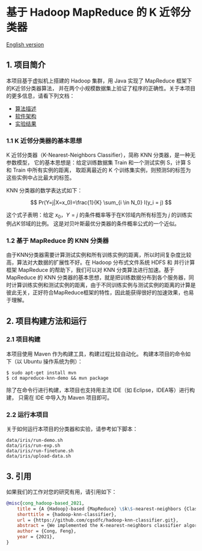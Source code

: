 # 基于 Hadoop MapReduce 的 K 近邻分类器

[English version](README.md)


## 1. 项目简介

本项目基于虚拟机上搭建的 Hadoop 集群，用 Java 实现了 MapReduce 框架下的K近邻分类器算法，
并在两个小规模数据集上验证了程序的正确性。关于本项目的更多信息，请看下列文档：

- [算法描述](docs-zh/算法描述.md)
- [软件架构](docs-zh/软件架构.md)
- [实验结果](docs-zh/实验结果.md)


### 1.1 K 近邻分类器的基本思想

K 近邻分类器（K-Nearest-Neighbors Classifier），简称 KNN 分类器，是一种无参数模型，
它的基本思想是：给定训练数据集 Train 和一个测试实例 S，计算 S 和 Train 中所有实例的距离，
取距离最近的 K 个训练集实例，则预测S的标签为这些实例中占比最大的标签。

KNN 分类器的数学表达式如下：

$$
Pr(Y=j|X=x_0)=\frac{1}{K} \sum_{i \in N_0} I(y_i = j)
$$

这个式子表明：给定 $x_0$，$Y=j$ 的条件概率等于在K邻域内所有标签为 $j$ 的训练实例占K邻域的比例。
这是对贝叶斯最优分类器的条件概率公式的一个近似。

### 1.2 基于 MapReduce 的 KNN 分类器

由于KNN分类器需要计算测试实例和所有训练实例的距离，所以时间复杂度比较高，算法对大数据的扩展性不好。在 Hadoop 分布式文件系统 HDFS 和 并行计算框架 MapReduce 的帮助下，我们可以对 KNN 分类算法进行加速。基于 MapReduce 的 KNN 分类器的基本思想，就是把训练数据分布到各个服务器，同时计算训练实例和测试实例的距离，由于不同训练实例与测试实例的距离的计算是彼此无关，正好符合MapReduce框架的特性，因此能获得很好的加速效果，也易于理解。


## 2. 项目构建方法和运行

### 2.1 项目构建

本项目使用 Maven 作为构建工具，构建过程比较自动化。
构建本项目的命令如下（以 Ubuntu 操作系统为例）：

```shell
$ sudo apt-get install mvn
$ cd mapreduce-knn-demo && mvn package
```

除了在命令行进行构建，本项目也支持用主流 IDE（如 Eclipse，IDEA等）进行构建，
只需在 IDE 中导入为 Maven 项目即可。

### 2.2 运行本项目

关于如何运行本项目的分类器和实验，请参考如下脚本：
```
data/iris/run-demo.sh
data/iris/run-exp.sh
data/iris/run-finetune.sh
data/iris/upload-data.sh
```


## 3. 引用

如果我们的工作对您的研究有用，请引用如下：

```bibtex
@misc{cong_hadoop-based_2021,
	title = {A {Hadoop}-based {MapReduce} \$k\$-nearest-neighbors {Classifier}},
	shorttitle = {hadoop-knn-classifier},
	url = {https://github.com/cgsdfc/hadoop-knn-classifier.git},
	abstract = {We implemented the K-nearest-neighbors classifier algorithm under the MapReduce framework in Java and verified its correctness on two small-scale datasets. The basic idea of the MapReduce KNN classifier is to distribute the training data to each server and calculate the distance between the training instance and the test instance at the same time. Since the distance between different training instances and the test instance is calculated independently of each other, it conforms to the characteristics of the MapReduce framework. Thus it can achieve good acceleration and is easy to understand.},
	author = {Cong, Feng},
	year = {2021},
}
```
